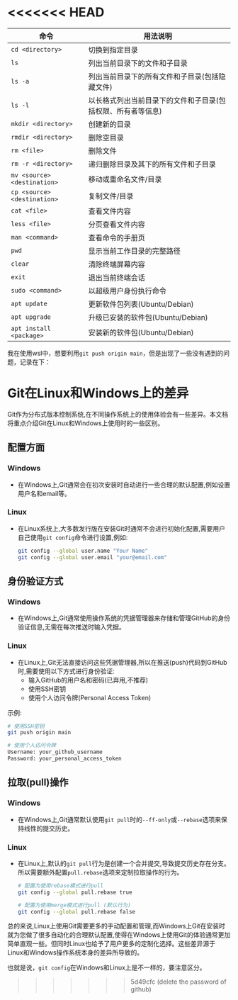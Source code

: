 
<<<<<<< HEAD
=======
| 命令                        | 用法说明                                                     |
| --------------------------- | ------------------------------------------------------------ |
| `cd <directory>`            | 切换到指定目录                                               |
| `ls`                        | 列出当前目录下的文件和子目录                                 |
| `ls -a`                     | 列出当前目录下的所有文件和子目录(包括隐藏文件)               |
| `ls -l`                     | 以长格式列出当前目录下的文件和子目录(包括权限、所有者等信息) |
| `mkdir <directory>`         | 创建新的目录                                                 |
| `rmdir <directory>`         | 删除空目录                                                   |
| `rm <file>`                 | 删除文件                                                     |
| `rm -r <directory>`         | 递归删除目录及其下的所有文件和子目录                         |
| `mv <source> <destination>` | 移动或重命名文件/目录                                        |
| `cp <source> <destination>` | 复制文件/目录                                                |
| `cat <file>`                | 查看文件内容                                                 |
| `less <file>`               | 分页查看文件内容                                             |
| `man <command>`             | 查看命令的手册页                                             |
| `pwd`                       | 显示当前工作目录的完整路径                                   |
| `clear`                     | 清除终端屏幕内容                                             |
| `exit`                      | 退出当前终端会话                                             |
| `sudo <command>`            | 以超级用户身份执行命令                                       |
| `apt update`                | 更新软件包列表(Ubuntu/Debian)                                |
| `apt upgrade`               | 升级已安装的软件包(Ubuntu/Debian)                            |
| `apt install <package>`     | 安装新的软件包(Ubuntu/Debian)                                |

我在使用wsl中，想要利用`git push origin main`，但是出现了一些没有遇到的问题，记录在下：

# Git在Linux和Windows上的差异

Git作为分布式版本控制系统,在不同操作系统上的使用体验会有一些差异。本文档将重点介绍Git在Linux和Windows上使用时的一些区别。

## 配置方面

### Windows

- 在Windows上,Git通常会在初次安装时自动进行一些合理的默认配置,例如设置用户名和email等。

### Linux

- 在Linux系统上,大多数发行版在安装Git时通常不会进行初始化配置,需要用户自己使用`git config`命令进行设置,例如:

  ```bash
  git config --global user.name "Your Name"
  git config --global user.email "your@email.com"
  ```

## 身份验证方式

### Windows

- 在Windows上,Git通常使用操作系统的凭据管理器来存储和管理GitHub的身份验证信息,无需在每次推送时输入凭据。

### Linux

- 在Linux上,Git无法直接访问这些凭据管理器,所以在推送(push)代码到GitHub时,需要使用以下方式进行身份验证:
  - 输入GitHub的用户名和密码(已弃用,不推荐)
  - 使用SSH密钥
  - 使用个人访问令牌(Personal Access Token)

示例:

```bash
# 使用SSH密钥
git push origin main

# 使用个人访问令牌
Username: your_github_username
Password: your_personal_access_token
```

## 拉取(pull)操作

### Windows

- 在Windows上,Git通常默认使用`git pull`时的`--ff-only`或`--rebase`选项来保持线性的提交历史。

### Linux  

- 在Linux上,默认的`git pull`行为是创建一个合并提交,导致提交历史存在分支。所以需要额外配置`pull.rebase`选项来定制拉取操作的行为。

  ```bash
  # 配置为使用rebase模式进行pull
  git config --global pull.rebase true

  # 配置为使用merge模式进行pull (默认行为)
  git config --global pull.rebase false
  ```

总的来说,Linux上使用Git需要更多的手动配置和管理,而Windows上Git在安装时就为您做了很多自动化的合理默认配置,使得在Windows上使用Git的体验通常更加简单直观一些。但同时Linux也给予了用户更多的定制化选择。这些差异源于Linux和Windows操作系统本身的差异所导致的。

也就是说，`git config`在Windows和Linux上是不一样的，要注意区分。

>>>>>>> 5d49cfc (delete the password of github)
